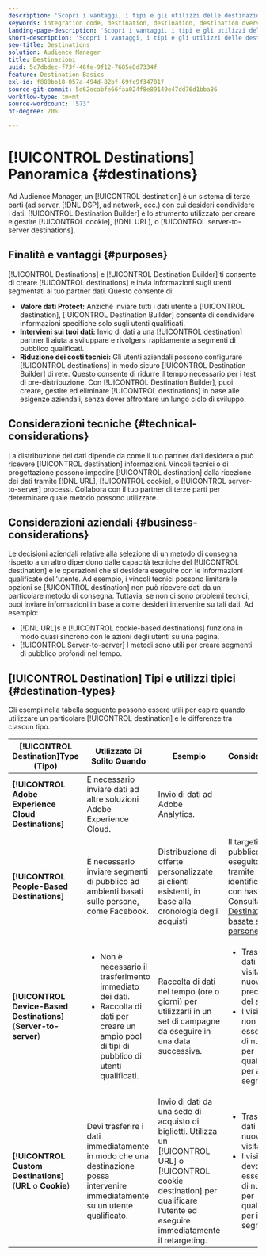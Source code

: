 ```yaml
---
description: 'Scopri i vantaggi, i tipi e gli utilizzi delle destinazioni: qualsiasi sistema di terze parti, ad esempio un ad server o un DSP, in cui condividere i dati. Usa lo strumento Generatore di destinazione per creare e gestire cookie, URL o destinazioni da server a server.'
keywords: integration code, destination, destination, destination overview, destination, destination, destination, destination, destination, destination, destination, destination, destination, destination, destination, destination, destination
landing-page-description: 'Scopri i vantaggi, i tipi e gli utilizzi delle destinazioni: qualsiasi sistema di terze parti, ad esempio un ad server o un DSP, in cui condividere i dati. Usa lo strumento Generatore di destinazione per creare e gestire cookie, URL o destinazioni da server a server.'
short-description: 'Scopri i vantaggi, i tipi e gli utilizzi delle destinazioni: qualsiasi sistema di terze parti, ad esempio un ad server o un DSP, in cui condividere i dati. Usa lo strumento Generatore di destinazione per creare e gestire cookie, URL o destinazioni da server a server.'
seo-title: Destinations
solution: Audience Manager
title: Destinazioni
uuid: 5c7dbdec-f73f-46fe-9f12-7685e8d7334f
feature: Destination Basics
exl-id: f880bb18-057a-494d-82bf-69fc9f34781f
source-git-commit: 5d62ecabfe66faa024f8e89149e47dd76d1bba86
workflow-type: tm+mt
source-wordcount: '573'
ht-degree: 20%

---
```


# [!UICONTROL Destinations] Panoramica {#destinations}

Ad Audience Manager, un [!UICONTROL destination] è un sistema di terze parti (ad server, [!DNL DSP], ad network, ecc.) con cui desideri condividere i dati. [!UICONTROL Destination Builder] è lo strumento utilizzato per creare e gestire [!UICONTROL cookie], [!DNL URL], o [!UICONTROL server-to-server destinations].

## Finalità e vantaggi {#purposes}

<!-- c_destinations.xml -->

[!UICONTROL Destinations] e [!UICONTROL Destination Builder] ti consente di creare [!UICONTROL destinations] e invia informazioni sugli utenti segmentati al tuo partner dati. Questo consente di:

* **Valore dati Protect:** Anziché inviare tutti i dati utente a [!UICONTROL destination], [!UICONTROL Destination Builder] consente di condividere informazioni specifiche solo sugli utenti qualificati.
* **Intervieni sui tuoi dati:** Invio di dati a una [!UICONTROL destination] partner li aiuta a sviluppare e rivolgersi rapidamente a segmenti di pubblico qualificati.
* **Riduzione dei costi tecnici:** Gli utenti aziendali possono configurare [!UICONTROL destinations] in modo sicuro [!UICONTROL Destination Builder] di rete. Questo consente di ridurre il tempo necessario per i test di pre-distribuzione. Con [!UICONTROL Destination Builder], puoi creare, gestire ed eliminare [!UICONTROL destinations] in base alle esigenze aziendali, senza dover affrontare un lungo ciclo di sviluppo.

## Considerazioni tecniche {#technical-considerations}

<!-- destination-delivery-methods.xml -->

La distribuzione dei dati dipende da come il tuo partner dati desidera o può ricevere [!UICONTROL destination] informazioni. Vincoli tecnici o di progettazione possono impedire [!UICONTROL destination] dalla ricezione dei dati tramite [!DNL URL], [!UICONTROL cookie], o [!UICONTROL server-to-server] processi. Collabora con il tuo partner di terze parti per determinare quale metodo possono utilizzare.

## Considerazioni aziendali {#business-considerations}

Le decisioni aziendali relative alla selezione di un metodo di consegna rispetto a un altro dipendono dalle capacità tecniche del [!UICONTROL destination] e le operazioni che si desidera eseguire con le informazioni qualificate dell&#39;utente. Ad esempio, i vincoli tecnici possono limitare le opzioni se [!UICONTROL destination] non può ricevere dati da un particolare metodo di consegna. Tuttavia, se non ci sono problemi tecnici, puoi inviare informazioni in base a come desideri intervenire su tali dati. Ad esempio:

* [!DNL URL]s e [!UICONTROL cookie-based destinations] funziona in modo quasi sincrono con le azioni degli utenti su una pagina.
* [!UICONTROL Server-to-server] I metodi sono utili per creare segmenti di pubblico profondi nel tempo.

## [!UICONTROL Destination] Tipi e utilizzi tipici {#destination-types}

Gli esempi nella tabella seguente possono essere utili per capire quando utilizzare un particolare [!UICONTROL destination] e le differenze tra ciascun tipo.

| [!UICONTROL Destination]Type (Tipo) | Utilizzato Di Solito Quando | Esempio | Considerazioni |
|--- |--- |--- |--- |
| **[!UICONTROL Adobe Experience Cloud Destinations]** | È necessario inviare dati ad altre soluzioni Adobe Experience Cloud. | Invio di dati ad Adobe Analytics. |  |
| **[!UICONTROL People-Based Destinations]** | È necessario inviare segmenti di pubblico ad ambienti basati sulle persone, come Facebook. | Distribuzione di offerte personalizzate ai clienti esistenti, in base alla cronologia degli acquisti | Il targeting del pubblico viene eseguito tramite identificatori con hash. Consulta [Destinazioni basate su persone](people-based-destinations-overview.md). |
| **[!UICONTROL Device-Based Destinations]** (**Server-to-server**) | <ul><li>Non è necessario il trasferimento immediato dei dati.</li><li>Raccolta di dati per creare un ampio pool di tipi di pubblico di utenti qualificati.</li></ul> | Raccolta di dati nel tempo (ore o giorni) per utilizzarli in un set di campagne da eseguire in una data successiva. | <ul><li>Trasferisce dati sui visitatori nuovi e precedenti del sito. </li><li>I visitatori non devono essere visti di nuovo per qualificarsi per altri segmenti.</li></ul> |
| **[!UICONTROL Custom Destinations]** (**URL** o **Cookie**) | Devi trasferire i dati immediatamente in modo che una destinazione possa intervenire immediatamente su un utente qualificato. | Invio di dati da una sede di acquisto di biglietti. Utilizza un [!UICONTROL URL] o [!UICONTROL cookie destination] per qualificare l’utente ed eseguire immediatamente il retargeting. | <ul><li>Trasferisce dati solo sui nuovi visitatori. </li><li>I visitatori devono essere visti di nuovo per qualificarsi per il segmento.</li></ul> |
